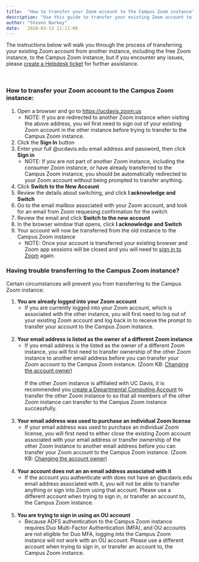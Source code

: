 ```yaml
---
title:  "How to transfer your Zoom account to the Campus Zoom instance"
description: "Use this guide to transfer your existing Zoom account to the Campus Zoom instance."
author: "Steven Barkey"
date:   2020-03-13 11:11:00
---
```

<p>The instructions below will walk you through the process of transferring your existing Zoom account from another instance, including the free Zoom instance, to the Campus Zoom instance, but if you encounter any issues, please <a class="external-link" href="https://caeshelp.ucdavis.edu" target="_blank">create a Helpdesk ticket</a> for further assistance.</p>
<br />

<h3>How to transfer your Zoom account to the Campus Zoom instance:</h3>
<ol style="PADDING-LEFT: 30px">
  <li>Open a browser and go to <a class="external-link" href="https://ucdavis.zoom.us" target="_blank">https://ucdavis.zoom.us</a>
    <ul style="PADDING-LEFT: 20px">
      <li>NOTE: If you are redirected to another Zoom instance when visiting the above address, you wil first need to sign out of your existing Zoom account in the other instance before trying to transfer to the Campus Zoom instance.</li>
    </ul>
  </li>
  <li>Click the <b>Sign In</b> button</li>
  <li>Enter your full @ucdavis.edu email address and password, then click <b>Sign in</b>
    <ul style="PADDING-LEFT: 20px">
      <li>NOTE: If you are not part of another Zoom instance, including the consumer Zoom instance, or have already transferred to the Campus Zoom instance, you should be automatically redirected to your Zoom account without being prompted to transfer anything.</li>
    </ul>
  </li>
  <li>Click <b>Switch to the New Account</b></li>
  <li>Review the details about switching, and click <b>I acknowledge and Switch</b></li>
  <li>Go to the email mailbox associated with your Zoom account, and look for an email from Zoom requesing confirmation for the switch</li>
  <li>Review the email and click <b>Switch to the new account</b></li>
  <li>In the browser window that opens, click <b>I acknowledge and Switch</b></li>
  <li>Your account will now be transferred from the old instance to the Campus Zoom instance
    <ul style="PADDING-LEFT: 20px">
      <li>NOTE: Once your account is transferred your existing browser and Zoom app sessions will be closed and you will need to <a class="external-link" href="https://computing.caes.ucdavis.edu/documentation/helpdesk/how-to-sign-into-zoom" target="_blank">sign in to Zoom</a> again.</li>
    </ul>
  </li>
</ol>

<h3>Having trouble transferring to the Campus Zoom instance?</h3>
<p>Certain circumstances will prevent you from transferring to the Campus Zoom instance:</p>
<ol style="PADDING-LEFT: 30px">
  <li><b>You are already logged into your Zoom account</b>
    <ul style="PADDING-LEFT: 20px">
      <li>If you are currently logged into your Zoom account, which is associated with the other instance, you will first need to log out of your existing Zoom account and log back in to receive the prompt to transfer your account to the Campus Zoom instance.</li>
    </ul>
  </li>
  <br />
  <li><b>Your email address is listed as the owner of a different Zoom instance</b>
    <ul style="PADDING-LEFT: 20px">
      <li>If you email address is the listed as the owner of a different Zoom instance, you will first need to transfer ownership of the other Zoom instance to another email address before you can transfer your Zoom account to the Campus Zoom instance. (Zoom KB: <a class="external-link" href="https://support.zoom.us/hc/en-us/articles/115005686983" target="_blank">Changing the account owner</a>)
      <br />
      <br />
      If the other Zoom instance is affiliated with UC Davis, it is recommended you <a class="external-link" href="http://kb.ucdavis.edu/?id=0637" target="_blank">create a Departmental Computing Account</a> to transfer the other Zoom instance to so that all members of the other Zoom instance can transfer to the Campus Zoom instance successfully.</li>
    </ul>
  </li>
  <br />
  <li><b>Your email address was used to purchase an individual Zoom license</b>
    <ul style="PADDING-LEFT: 20px">
      <li>If your email address was used to purchase an individual Zoom license, you will first need to either close the existing Zoom account associated with your email address or transfer ownership of the other Zoom instance to another email address before you can transfer your Zoom account to the Campus Zoom instance. (Zoom KB: <a class="external-link" href="https://support.zoom.us/hc/en-us/articles/115005686983" target="_blank">Changing the account owner</a>)</li>
    </ul>
  </li>
  <br />
  <li><b>Your account does not an an email address associated with it</b>
    <ul style="PADDING-LEFT: 20px">
      <li>If the account you authenticate with does not have an @ucdavis.edu email address associated with it, you will not be able to transfer anything or sign into Zoom using that account.  Please use a different account when trying to sign in, or transfer an account to, the Campus Zoom instance.</li>
    </ul>
  </li>
  <br />
  <li><b>You are trying to sign in using an OU account</b>
    <ul style="PADDING-LEFT: 20px">
      <li>Because ADFS authentication to the Campus Zoom instance requires Duo Multi-Factor Authentication (MFA), and OU accounts are not eligible for Duo MFA, logging into the Campus Zoom instance will not work with an OU account.  Please use a different account when trying to sign in, or transfer an account to, the Campus Zoom instance.</li>
    </ul>
  </li>
</ol>
